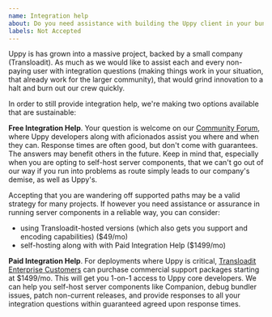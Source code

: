 ```yaml
---
name: Integration help
about: Do you need assistance with building the Uppy client in your bundler, or running Companion on your own preferred server platform?
labels: Not Accepted
---
```


Uppy is has grown into a massive project, backed by a small company (Transloadit). As much as we would like to assist each and every non-paying user with integration questions (making things work in your situation, that already work for the larger community), that would grind innovation to a halt and burn out our crew quickly. 

In order to still provide integration help, we're making two options available that are sustainable:

**Free Integration Help**. Your question is welcome on our [Community Forum](https://community.transloadit.com/c/uppy), where Uppy developers along with aficionados assist you where and when they can. Response times are often good, but don't come with guarantees. The answers may benefit others in the future. Keep in mind that, especially when you are opting to self-host server components, that we can't go out of our way if you run into problems as route simply leads to our company's demise, as well as Uppy's. 

Accepting that you are wandering off supported paths may be a valid strategy for many projects. If however you need assistance or assurance in running server components in a reliable way, you can consider:

- using Transloadit-hosted versions (which also gets you support and encoding capabilities) ($49/mo)
- self-hosting along with with Paid Integration Help ($1499/mo)

**Paid Integration Help**. For deployments where Uppy is critical, [Transloadit Enterprise Customers](https://transloadit.com/pricing/) can purchase commercial support packages starting at $1499/mo. This will get you 1-on-1 access to Uppy core developers. We can help you self-host server components like Companion, debug bundler issues, patch non-current releases, and provide responses to all your integration questions within guaranteed agreed upon response times. 
